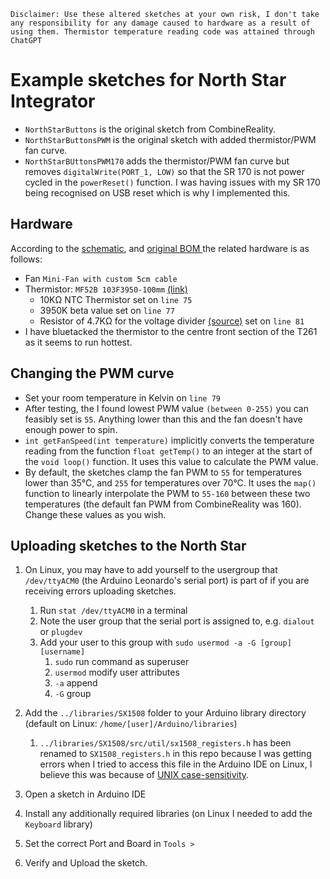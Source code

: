 `Disclaimer: Use these altered sketches at your own risk, I don't take any responsibility for any damage caused to hardware as a result of using them. Thermistor temperature reading code was attained through ChatGPT`

# Example sketches for North Star Integrator

- `NorthStarButtons` is the original sketch from CombineReality.
- `NorthStarButtonsPWM` is the original sketch with added thermistor/PWM fan curve.
- `NorthStarBUttonsPWM170` adds the thermistor/PWM fan curve but removes `digitalWrite(PORT_1, LOW)` so that the SR 170 is not power cycled in the `powerReset()` function. I was having issues with my SR 170 being recognised on USB reset which is why I implemented this.

## Hardware
According to the [schematic](https://github.com/CombineReality/North-Star-Integrator/raw/master/NS_Integrator_schematic.pdf), and [original BOM ](https://www.smart-prototyping.com/image/data/NOA-RnD/North%20star%20Deck%20X/Smart-Prototyping.com%20Deck%20X%20V2020-08-20%20-%20Public%20BOM.pdf)the related hardware is as follows: 
- Fan `Mini-Fan with custom 5cm cable`
- Thermistor: `MF52B 103F3950-100mm` [(link)](https://www.lcsc.com/product-detail/NTC-Thermistors_Nanjing-Shiheng-Elec-MF52B-103F3950-100_C394021.html)
  - 10KΩ NTC Thermistor set on `line 75`
  - 3950K beta value set on `line 77`
  - Resistor of 4.7KΩ for the voltage divider [(source)](https://raw.githubusercontent.com/CombineReality/North-Star-Integrator/master/docs/arduino_pins.png) set on `line 81`
- I have bluetacked the thermistor to the centre front section of the T261 as it seems to run hottest.

## Changing the PWM curve

- Set your room temperature in Kelvin on `line 79`
- After testing, the I found lowest PWM value `(between 0-255)` you can feasibly set is `55`. Anything lower than this and the fan doesn't have enough power to spin.
- `int getFanSpeed(int temperature)` implicitly converts the temperature reading from the function `float getTemp()` to an integer at the start of the `void loop()` function. It uses this value to calculate the PWM value.
- By default, the sketches clamp the fan PWM to `55` for temperatures lower than 35°C, and `255` for temperatures over 70°C. It uses the `map()` function to linearly interpolate the PWM to `55-160` between these two temperatures (the default fan PWM from CombineReality was 160). Change these values as you wish.

## Uploading sketches to the North Star

1. On Linux, you may have to add yourself to the usergroup that `/dev/ttyACM0` (the Arduino Leonardo's serial port) is part of if you are receiving errors uploading sketches.
   1. Run `stat /dev/ttyACM0` in a terminal
   2. Note the user group that the serial port is assigned to, e.g. `dialout` or `plugdev`
   3. Add your user to this group with `sudo usermod -a -G [group] [username]` 
      1. `sudo` run command as superuser 
      2. `usermod` modify user attributes
      3.  `-a` append 
      4.  `-G` group

2. Add the `../libraries/SX1508` folder to your Arduino library directory (default on Linux: `/home/[user]/Arduino/libraries`)
   1. `../libraries/SX1508/src/util/sx1508_registers.h` has been renamed to `SX1508_registers.h` in this repo because I was getting errors when I tried to access this file in the Arduino IDE on Linux, I believe this was because of [UNIX case-sensitivity](https://en.wikipedia.org/wiki/Case_sensitivity).
3. Open a sketch in Arduino IDE
4. Install any additionally required libraries (on Linux I needed to add the `Keyboard` library)
5. Set the correct Port and Board in `Tools > `
6. Verify and Upload the sketch.